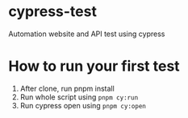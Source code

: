 # cypress-test
Automation website and API test using cypress

# How to run your first test
1. After clone, run pnpm install
2. Run whole script using ```pnpm cy:run```
3. Run cypress open using ```pnpm cy:open```
